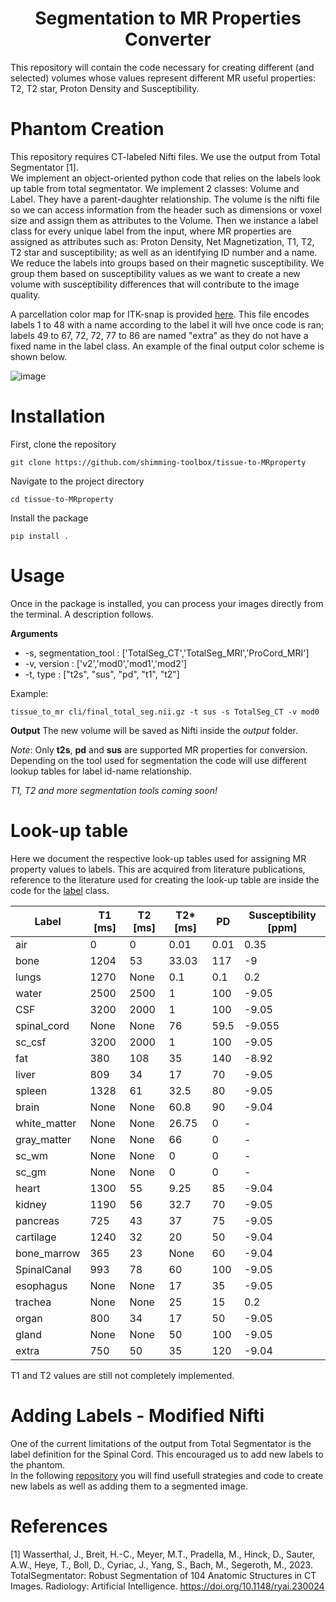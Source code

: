 # <div align="center">**Segmentation to MR Properties Converter**</div>

This repository will contain the code necessary for creating different (and selected) volumes whose values represent different MR useful properties: T2, T2 star, Proton Density and Susceptibility.

# Phantom Creation

This repository requires CT-labeled Nifti files. We use the output from Total Segmentator [1]. </br>
We implement an object-oriented python code that relies on the labels look up table from total segmentator. We implement 2 classes: Volume and Label. They have a parent-daughter relationship. The volume is the nifti file so we can access information from the header such as dimensions or voxel size and assign them as attributes to the Volume. Then we instance a label class for every unique label from the input, where MR properties are assigned as attributes such as: Proton Density, Net Magnetization, T1, T2, T2 star and susceptibility; as well as an identifying ID number and a name. We reduce the labels into groups based on their magnetic susceptibility. We group them based on susceptibility values as we want to create a new volume with susceptibility differences that will contribute to the image quality. 

A parcellation color map for ITK-snap is provided [here](parcellation_itk.txt). This file encodes labels 1 to 48 with a name according to the label it will hve once code is ran; labels 49 to 67, 72, 72, 77 to 86 are named "extra" as they do not have a fixed name in the label class. An example of the final output color scheme is shown below.

![image](https://github.com/sriosq/brainhack_project/assets/154398382/36e16ab6-0683-4455-bec4-4337bb7bb975)

# Installation

First, clone the repository

```
git clone https://github.com/shimming-toolbox/tissue-to-MRproperty
```

Navigate to the project directory

```
cd tissue-to-MRproperty
```

Install the package

```
pip install .
```

# Usage

Once in the package is installed, you can process your images directly from the terminal. A description follows. </br>

**Arguments** 
- -s, segmentation_tool : ['TotalSeg_CT','TotalSeg_MRI','ProCord_MRI']
- -v, version : ['v2','mod0','mod1','mod2']
- -t, type : ["t2s", "sus", "pd", "t1", "t2"]

Example:
```
tissue_to_mr cli/final_total_seg.nii.gz -t sus -s TotalSeg_CT -v mod0
```

**Output** The new volume will be saved as Nifti inside the *output* folder.

*Note*: Only **t2s**, **pd** and **sus** are supported MR properties for conversion. Depending on the tool used for segmentation the code will use different lookup tables for label id-name relationship.

*T1, T2 and more segmentation tools coming soon!*

# Look-up table
Here we document the respective look-up tables used for assigning MR property values to labels. This are acquired from literature publications, reference to the literature used for creating the look-up table are inside the code for the [label](functions/label.py) class.


| Label         | T1 [ms]  | T2  [ms] | T2*  [ms] | PD   | Susceptibility [ppm] |
|---------------|------|------|-------|------| ----------------------------|
| air           | 0    | 0    | 0.01  | 0.01 | 0.35 |
| bone          | 1204 | 53   | 33.03 | 117  | -9 |
| lungs         | 1270 | None | 0.1   | 0.1  | 0.2 |
| water         | 2500 | 2500 | 1     | 100  | -9.05 |
| CSF           | 3200 | 2000 | 1     | 100  | -9.05 |
| spinal_cord   | None | None | 76    | 59.5 | -9.055 |
| sc_csf        | 3200 | 2000 | 1     | 100  | -9.05 |
| fat           | 380  | 108  | 35    | 140  | -8.92 |
| liver         | 809  | 34   | 17    | 70   | -9.05 |
| spleen        | 1328 | 61   | 32.5  | 80   | -9.05 |
| brain         | None | None | 60.8  | 90   | -9.04 |
| white_matter  | None | None | 26.75 | 0    | - |
| gray_matter   | None | None | 66    | 0    | - |
| sc_wm         | None | None | 0     | 0    | - |
| sc_gm         | None | None | 0     | 0    | - |
| heart         | 1300 | 55   | 9.25  | 85   | -9.04 |
| kidney        | 1190 | 56   | 32.7  | 70   | -9.05 |
| pancreas      | 725  | 43   | 37    | 75   | -9.05 |
| cartilage     | 1240 | 32   | 20    | 50   | -9.04 |
| bone_marrow   | 365  | 23   | None  | 60   | -9.04 |
| SpinalCanal   | 993  | 78   | 60    | 100  | -9.05 |
| esophagus     | None | None | 17    | 35   | -9.05 |
| trachea       | None | None | 25    | 15   | 0.2 |
| organ         | 800  | 34   | 17    | 50   | -9.05 |
| gland         | None | None | 50    | 100  | -9.05 |
| extra         | 750  | 50   | 35    | 120  | -9.04 |

T1 and T2 values are still not completely implemented. </br>

# Adding Labels - Modified Nifti

One of the current limitations of the output from Total Segmentator is the label definition for the Spinal Cord. This encouraged us to add new labels to the phantom. </br>
In the following [repository](https://github.com/sriosq/Image-processing-strategies) you will find usefull strategies and code to create new labels as well as adding them to a segmented image.

# References 

[1] Wasserthal, J., Breit, H.-C., Meyer, M.T., Pradella, M., Hinck, D., Sauter, A.W., Heye, T., Boll, D., Cyriac, J., Yang, S., Bach, M., Segeroth, M., 2023. TotalSegmentator: Robust Segmentation of 104 Anatomic Structures in CT Images. Radiology: Artificial Intelligence. https://doi.org/10.1148/ryai.230024 </br>
